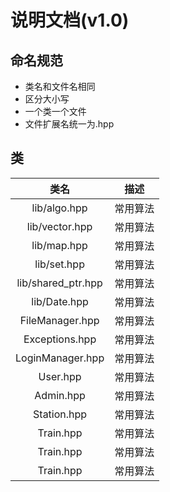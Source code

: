 # 说明文档(v1.0)


## 命名规范
- 类名和文件名相同
- 区分大小写
- 一个类一个文件
- 文件扩展名统一为.hpp

## 类

|类名|描述|
|:-----------------:|:-----------------:|
|lib/algo.hpp|常用算法|
|lib/vector.hpp|常用算法|
|lib/map.hpp|常用算法|
|lib/set.hpp|常用算法|
|lib/shared_ptr.hpp|常用算法|
|lib/Date.hpp|常用算法|
|FileManager.hpp|常用算法|
|Exceptions.hpp|常用算法|
|LoginManager.hpp|常用算法|
|User.hpp|常用算法|
|Admin.hpp|常用算法|
|Station.hpp|常用算法|
|Train.hpp|常用算法|
|Train.hpp|常用算法|
|Train.hpp|常用算法|


